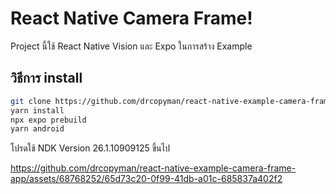 # React Native Camera Frame!

Project นี้ใช้ React Native Vision และ Expo ในการสร้าง Example 

## วิธีการ install 
```bash
git clone https://github.com/drcopyman/react-native-example-camera-frame-app.git
yarn install
npx expo prebuild
yarn android
```

โปรดใช้ NDK Version 26.1.10909125 ขึ้นไป



https://github.com/drcopyman/react-native-example-camera-frame-app/assets/68768252/65d73c20-0f99-41db-a01c-685837a402f2

